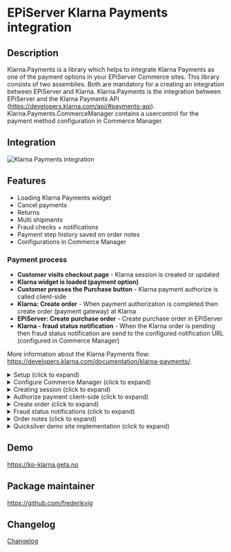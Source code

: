 # EPiServer Klarna Payments integration

## Description

Klarna.Payments is a library which helps to integrate Klarna Payments as one of the payment options in your EPiServer Commerce sites.
This library consists of two assemblies. Both are mandatory for a creating an integration between EPiServer and Klarna.
Klarna.Payments is the integration between EPiServer and the Klarna Payments API (https://developers.klarna.com/api/#payments-api).
Klarna.Payments.CommerceManager contains a usercontrol for the payment method configuration in Commerce Manager.

## Integration

![Klarna Payments integration](https://github.com/Geta/Klarna/raw/master/docs/images/klarna-payments-integration.png)

## Features

- Loading Klarna Payments widget
- Cancel payments
- Returns
- Multi shipments
- Fraud checks + notifications
- Payment step history saved on order notes
- Configurations in Commerce Manager

### Payment process

- **Customer visits checkout page** - Klarna session is created or updated
- **Klarna widget is loaded (payment option)**
- **Customer presses the Purchase button** - Klarna payment authorize is called client-side
- **Klarna: Create order** - When payment authorization is completed then create order (payment gateway) at Klarna
- **EPiServer: Create purchase order** - Create purchase order in EPiServer
- **Klarna - fraud status notification** - When the Klarna order is pending then fraud status notification are send to the configured notification URL (configured in Commerce Manager)

More information about the Klarna Payments flow: https://developers.klarna.com/documentation/klarna-payments/.

<details>
  <summary>Setup (click to expand)</summary>

Start by installing NuGet packages (use [NuGet](https://nuget.episerver.com/)):

    Install-Package Klarna.Payments.v3

For the Commerce Manager site run the following package:

    Install-Package Klarna.Payments.CommerceManager.v3

</details>
<details>
  <summary>Configure Commerce Manager (click to expand)</summary>

Login into Commerce Manager and open **Administration -> Order System -> Payments**. Then click **New** and in **Overview** tab fill:

- **Name(\*)**
- **System Keyword(\*)** - KlarnaPayments (the integration will not work when something else is entered in this field)
- **Language(\*)** - allows a specific language to be specified for the payment gateway
- **Class Name(\*)** - choose **Klarna.Payments.KlarnaPaymentGateway**
- **Payment Class(\*)** - choose **Mediachase.Commerce.Orders.OtherPayment**
- **IsActive** - **Yes**
- **Supports Recurring** - **No** - this Klarna Payments integration does not support recurring payments

(\*) mandatory

- select shipping methods available for this payment

![Payment method settings](/docs/screenshots/payment-overview.PNG?raw=true "Payment method settings")

- navigate to parameters tab and fill out the Klarna configurations. Configurations are market specific so first select a market. (see screenshot below)

**Connection string**

Connection string configurations for the connection with the Klarna APi. See the Klarna documentation for the API endpoints: https://developers.klarna.com/api/#api-urls. Klarna API requires HTTPS.

**Widget settings**

Set the colors and border size for the Klarna widget. The Klarna logo should be placed by the developer somewhere on the checkout/payment page.

**Other settings**

After payment is completed the [confirmation url](https://developers.klarna.com/api/#payments-api__create-a-new-credit-sessionmerchant_urls__confirmation) must be called. This can be done with this method:

```csharp
var result = _klarnaPaymentsService.Complete(purchaseOrder);
if (result.IsRedirect)
{
    return Redirect(result.RedirectUrl);
}
```

In Quicksilver the order confirmation page URL would look something like this: '/en/checkout/order-confirmation'.

[Notification url](https://developers.klarna.com/api/#payments-api__create-a-new-credit-sessionmerchant_urls__notification) is called by Klarna for fraud updates. See further in the documentation for an example implementation or in the [demo site](/demo/Sources/EPiServer.Reference.Commerce.Site/Features/Checkout/Controllers/KlarnaPaymentController.cs#L63) and would be '/klarnaapi/fraud'. The 'Send product and image URL' checkbox indicates if the product (in cart) page and image URL should be sent to Klarna. When the 'Use attachment' checkbox is checked the developer should send extra information to Klarna. See the Klarna documentation for more information: https://developers.klarna.com/api/#payments-api__create-a-new-credit-session__attachment.

The 'Pre-assesment' field indicates if customer information should be sent to Klarna prior to authorization. Klarna will review this information to verify if the customer can buy via Klarna. This option is only available in the U.S. market and will be ignored for all other markets. Below a code snippet for sending customer information. An implementation of the ISessionBuilder can be used for setting this information. The ISessionBuilder is explained later in this document.

```
sessionRequest.Customer = new Customer
{
    DateOfBirth = "1980-01-01",
    Gender = "Male",
    LastFourSsn = "1234"
};
```

![Payment method settings](/docs/screenshots/payment-parameters.PNG?raw=true "Payment method parameters")

**Note: If the parameters tab is empty (or gateway class is missing), make sure you have installed the commerce manager nuget (see above)**

**Taxes: If the line items prices already include sales tax - make sure that PricesIncludeTax is set to true. This can be configured per market in Episerver Commerce. Default is false.**

- In the **Markets** tab select a market for which this payment will be available.
  </details>

<details>
  <summary>Creating session (click to expand)</summary>

A session at Klarna should be created when the visitor is on the checkout page. The CreateOrUpdateSession method will create a new session when it does not exists or update the current one. This method also accepts an optional parameter of the type IDictionary<string, object>. This parameter can be used to pass extra information that can be used in the session builder.

```
await _klarnaPaymentsService.CreateOrUpdateSession(Cart);
```

It's possible to create an implementation of the ISessionBuilder. The Build method is called after all default values are set. This way the developer is able to override values or set missing values. MerchantReference1 is used for the PO number from Episerver, MerchantReference2 can be used for additional data for that order which the merchant can then use to search and locate that particular order in the Klarna Portal (example below in DemoSessionBuilder). The includePersonalInformation parameter indicates if personal information can be sent to Klarna. There are some restrictions for certain countries. For example, countries in the EU can only send personal information once customer has actively selected a Klarna payment method. For more details on legal & privacy [see here](https://docs.klarna.com/klarna-payments/legal-and-privacy/). 

You can add additional merchant data like customer data, subscription, event, reservation details etc when UseAttachments is set to true (configured in Commerce Manager for the Klarna Payments method). Here's a list of all the different supported parameters: https://developers.klarna.com/api/#payments-api-create-a-new-credit-session. 

Below an example implementation of a DemoSessionBuilder.

```
public class DemoSessionBuilder : ISessionBuilder
{
        public Session Build(Session session, ICart cart, PaymentsConfiguration configuration, IDictionary<string, object> dic = null, bool includePersonalInformation = false)
    {
        if (includePersonalInformation && paymentsConfiguration.CustomerPreAssessment)
        {
            session.Customer = new Customer
            {
                DateOfBirth = "1980-01-01",
                Gender = "Male",
                LastFourSsn = "1234"
            };
        }
        session.MerchantReference2 = "12345";

        if (paymentsConfiguration.UseAttachments && PrincipalInfo.CurrentPrincipal.Identity.IsAuthenticated)
		{
			var converter = new IsoDateTimeConverter
			{
				DateTimeFormat = "yyyy'-'MM'-'dd'T'HH':'mm':'ss'Z'"
			};

			var customerContact = PrincipalInfo.CurrentPrincipal.GetCustomerContact();

			var customerAccountInfos = new List<Dictionary<string, object>>
				{
					new Dictionary<string, object>
					{
						{ "unique_account_identifier",  PrincipalInfo.CurrentPrincipal.GetContactId() },
						{ "account_registration_date", customerContact.Created },
						{ "account_last_modified", customerContact.Modified }
					}
				};

			var emd = new Dictionary<string, object>
				{
					{ "customer_account_info", customerAccountInfos}
				};

			session.Attachment = new Attachment
			{
				ContentType = "application/vnd.klarna.internal.emd-v2+json",
				Body = JsonConvert.SerializeObject(emd, converter)
			};
		}
        return session;
    }
}
```

The following properties are set by default (read from current cart and payment method configurations):

- **PurchaseCountry**
- **MerchantUrl.Confirmation**
- **MerchantUrl.Notification**
- **Options**
- **OrderAmount**
- **PurchaseCurrency**
- **Locale**
- **OrderLines**
- **ShippingAddress**
- **BillingAddress**

Read more about the different parameters: https://developers.klarna.com/api/#payments-api-create-a-new-credit-session.

When the 'Use attachment' checkbox is checked extra information can be send to Klarna. The code snippet above (DemoSessionBuilder) shows an example how you can implement this. Full documentation about this topic can be found here: https://developers.klarna.com/api/#payments-api__create-a-new-credit-session__attachment.

</details>

<details>
  <summary>Authorize payment client-side (click to expand)</summary>

The last step just before creating an order is to do an [authorization call](https://docs.klarna.com/klarna-payments/api-call-descriptions/authorize-the-purchase/). In this call we will provide Klarna with any missing personal information (which might be missing due to legislation). Up until now no personal information might have been synced to Klarna, which makes risk assessment quite hard to accomplish. During the authorize call we provide Klarna with the required personal information (billing-/shipping address, customer info). Klarna will conduct a full risk assessment after which it will provide immediate feedback, which is described on the previously linked [docs](https://docs.klarna.com/klarna-payments/api-call-descriptions/authorize-the-purchase/).
As Quicksilver supports both authenticated and anonymous checkout, we have multiple ways to retrieve personal information for the current customer.

Ways to retrieve personal information (PI):

- Authenticated user
  - In this case we expect that (most of) the personal information exists server side. We do an api call to the provided KlarnaPaymentController (url: "/klarnaapi/personal") to retrieve personal information. Due to the way the Quicksilver checkout process is set up, we have to provide the currently selected billing address id; because it is not stored server side (yet).
- Anonymous user
  - In this case we expect that no information exists server side. We retrieve personal information from form fields and use that to populate the object with personal information.

If anything goes wrong it could be that the Klarna widget will display a pop-up, allowing the user to recover from any errors. In case of non-recoverable error(s); the widget should be hidden and we should inform the user to select a different payment method. If the authorization is not approved, also check the show_form value returned, if it is false, then do not show the Klarna payment method anymore to the user in that user session. The happy flow (no errors) would mean that we will retrieve an authorization token from Klarna and can continue with the checkout process.
Receiving an authorization token means that the risk assessment succeeded and we're able to complete the order. The authorization token is provided during the form post to Epi (purchase). This authorization token is important because it allows us to make sure no changes were made client side (as you can change the cart items in the authorization call as well).

**Checkout flow:**

Step 1: Showing checkout page (by default no personal information is shared)
- Server side - During checkout we use the CreateOrUpdateSession to update the session at Klarna (this does not contain any PI)

Step 2: Placing order (personal information is shared)
- Client side - When the user clicks on 'Place order' we use the Klarna javascript library to do an authorize call, providing the necessary customer information. Best practice is to disable the place order button after the user clicks it to prevent subsequent calls.
  - If authorize succeeds we receive an authorization token, which we add to the checkout form and pass on to our server
  - If authorize fails, for example if there are no offers based on the user's personal info, we flip a boolean on the user's cart server side. That boolean will allow the CreateOrUpdateSession to send PI to Klarna in any subsequent call (IKlarnaPaymentsService - AllowedToSharePersonalInformation).
- Server side - After authorize we take our cart and using this session and the authorization token we can create an order in Klarna.
  - If creating an order fails, the authorize request has been tampered with and the payment fails

In your own implementation you can use Klarna.Payments.js as a reference implementation. The existing Checkout.js has been modified slightly in order to 1. (re-)load the Klarna widget after updating the order summary and 2. do an authorization call to epi on `jsCheckoutForm` submit.

### Finalizing
The user may, in some cases, need to introduce data a second time (e.g. providing a legal authorization, or selecting a bank account). We call this the finalize step.

By default, the SDK performs authorization and finalization automatically after each other, but you can request to perform these separately if the flow in your app requires it. If that’s the case, your listener will be notified with a `finalizeRequired` parameter set to `true`.

If the session needs to be finalized, you’ll need to perform this last step to get an authorization token. The finalization should be done just before the purchase is completed, meaning the last step in a multi-step checkout.

You can finalize the session by calling the view’s `finalize()` method.

For more information please see: [Klarna Payments Finalize the authorization](https://docs.klarna.com/klarna-payments/api-call-descriptions/authorize-the-purchase/#finalize-the-authorization).
</details>

<details>
  <summary>Create order (click to expand)</summary>

The KlarnaPaymentGateway will create an order at Klarna when the authorization (client-side) is done. The ISessionBuilder is called again to override the default values or set other extra values when necessary. When the Gateway returns true (indicating the payment is processed) a PurchaseOrder can be created. This should be done by the developer, the QuickSilver demo site contains an example implementation.

</details>

<details>
  <summary>Fraud status notifications (click to expand)</summary>
  
In Commerce Manager the notification URL can be configured. Klarna will call this URL for notifications for an orders that needs an additional review (fraud reasons). The IKlarnaPaymentsService includes a method for handling fraud notifications. Below an example implementation.

```
[Route("fraud/")]
[AcceptVerbs("Post")]
[HttpPost]
public IHttpActionResult FraudNotification()
{
    var requestParams = Request.Content.ReadAsStringAsync().Result;

    _log.Error("KlarnaPaymentController.FraudNotification called: " + requestParams);

    if (!string.IsNullOrEmpty(requestParams))
    {
        var notification = JsonConvert.DeserializeObject<NotificationModel>(requestParams);

        _klarnaPaymentsService.FraudUpdate(notification);
    }
    return Ok();
}

When a payment needs an additional review, the payment in EPiServer is set to the status PENDING and the order to ONHOLD. When the fraud status callback URL is called and the payment is accepted the payment status will be set to PROCESSED and the order to ONHOLD. If the payment is rejected by Klarna the payment status is set to FAILED.
```

</details>

<details>
  <summary>Order notes (click to expand)</summary>
  
The KlarnaPaymentGateway save notes about payment updates at the order.

![Order notes](/docs/screenshots/order-notes.PNG?raw=true "Order notes")

</details>

<details>
  <summary>Quicksilver demo site implementation (click to expand)</summary>
  
This repository includes the [Quicksilver demo site](https://github.com/Geta/Klarna/tree/master/demo) which contains an example implementation of this package. The implementation requires both frontend and backend changes.

**Start page setting**

When running the demo code in this repository make sure to enable Klarna Payments on the start page (Commerce tab).

**Load Klarna JS script**

Load the Klarna API Javascript.

```
    <script src="https://x.klarnacdn.net/kp/lib/v1/api.js" async></script>
```

**Frontend implementation**

There are a few frontend changes that are required.

- Load and initialize (define settings) the Klarna Payments widget
- Authorize payment when visitor clicks the purchase button. The authorize action can be used to send some additional personal. Some countries (EU) we can only send personal information in the last (authorize) step. See more info about the [authorize step here](https://docs.klarna.com/klarna-payments/api-call-descriptions/authorize-the-purchase/)

Example implementation: [Klarna.Payments.js](/demo/Sources/EPiServer.Reference.Commerce.Site/Scripts/js/Klarna.Payments.js)

**API controller - frontend and callback communication**

The `KlarnaPaymentController` contains actions that are used by the frontend and an action that is used by Klarna for fraud notifications.

- GetpersonalInformation - Get personal information for the authorization call. See the section 'Call authorize client-side' for more explanation.
- AllowSharingOfPersonalInformation - Check if the personal information can be shared. See the section 'Call authorize client-side' for more explanation.
- FraudNotification - Endpoint for fraud notifications pushed by Klarna. This URL can be configured in Commerce Manager, see the 'Configure Commerce Manager' section.

**Load and display payment - QuickSilver**

- [\_KlarnaPayments.cshtml](/demo/Sources/EPiServer.Reference.Commerce.Site/Views/Payment/_KlarnaPayments.cshtml) - display Klarna Payment method
- [\_KlarnaPaymentsConfirmation.cshtml](/demo/Sources/EPiServer.Reference.Commerce.Site/Views/Shared/_KlarnaPaymentsConfirmation.cshtml) - Klarna Payments confirmation view
- [KlarnaPaymentsPaymentMethod.cs](/demo/Sources/EPiServer.Reference.Commerce.Site/Features/Payment/PaymentMethods/KlarnaPaymentsPaymentMethod.cs)
  - See PostProcess - Set the payment status to pending when the fraud status is pending
- Implement AuthorizationToken on the [CheckoutViewModel](/demo/Sources/EPiServer.Reference.Commerce.Site/Features/Checkout/ViewModels/CheckoutViewModel.cs), add hiddenfield on [Single-](/demo/Sources/EPiServer.Reference.Commerce.Site/Views/Checkout/SingleShipmentCheckout.cshtml) and [MultiShipmentCheckout.cshtml](/demo/Sources/EPiServer.Reference.Commerce.Site/Views/Checkout/MultiShipmentCheckout.cshtml)

**Process payment - QuickSilver**

- [CheckoutService](/demo/Sources/EPiServer.Reference.Commerce.Site/Features/Checkout/Services/CheckoutService.cs) `CreateAndAddPaymentToCart` - Set authorization token on payment object. This should be done before calling the payment gateway - `cart.ProcessPayments(_paymentProcessor, _orderGroupCalculator)`
- Call `CreateOrUpdateSession` method in the Index, Update and ChangeAddress action of the [CheckoutController](/demo/Sources/EPiServer.Reference.Commerce.Site/Features/Checkout/Controllers/CheckoutController.cs)
- Call the `Complete` to redirect the visitor to the confirmation page after creating a PurchaseOrder

Note: if you're not using serialized carts you need to set the OrderNumberMethod property on the cart like below code snippet. This package contains an implementation of the IOrderNumberGenerator. During payment authorization (so before a purchase order is created) it's mandatory to send the order number to Klarna. The custom implementation in the package generates an order number and saves it on the cart. When the SaveAsPurchaseOrder method is called the implementation will return the generated order number from the cart.

```
if (cart is Mediachase.Commerce.Orders.Cart) // old (not serialized) carts don't use the IOrderNumberGenerator
{
    var orderNumberGenerator = ServiceLocator.Current.GetInstance<IOrderNumberGenerator>();
    ((Mediachase.Commerce.Orders.Cart)cart).OrderNumberMethod = orderNumberGenerator.GenerateOrderNumber;
}
```

</details>

## Demo

https://kp-klarna.geta.no

## Package maintainer

https://github.com/frederikvig

## Changelog

[Changelog](../../CHANGELOG.md)
